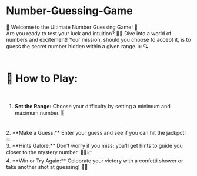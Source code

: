 # Number-Guessing-Game
🎲 Welcome to the Ultimate Number Guessing Game! 🎲
<br>
Are you ready to test your luck and intuition? 🤔✨ Dive into a world of numbers and excitement! Your mission, should you choose to accept it, is to guess the secret number hidden within a given range. 📊🔍
<br>
<br>
# 🔢 How to Play:
<br>

1. **Set the Range:** Choose your difficulty by setting a minimum and maximum number. 🎚️
<br>
2. **Make a Guess:** Enter your guess and see if you can hit the jackpot! 💥
<br>
3. **Hints Galore:** Don’t worry if you miss; you'll get hints to guide you closer to the mystery number. 🕵️‍♀️📈
<br>
4. **Win or Try Again:** Celebrate your victory with a confetti shower or take another shot at guessing! 🎉🔄

